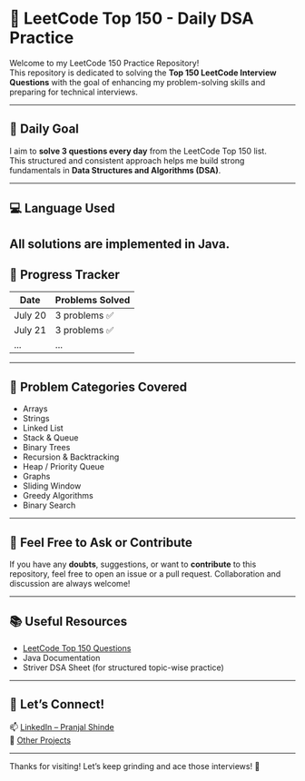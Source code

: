 # 🧠 LeetCode Top 150 - Daily DSA Practice

Welcome to my LeetCode 150 Practice Repository!  
This repository is dedicated to solving the **Top 150 LeetCode Interview Questions** with the goal of enhancing my problem-solving skills and preparing for technical interviews.

---

## 🎯 Daily Goal

I aim to **solve 3 questions every day** from the LeetCode Top 150 list.  
This structured and consistent approach helps me build strong fundamentals in **Data Structures and Algorithms (DSA)**.

---

## 💻 Language Used

All solutions are implemented in **Java**.
---

## 🚀 Progress Tracker

| Date       | Problems Solved     |
|------------|---------------------|
| July 20    | 3 problems ✅        |
| July 21    | 3 problems ✅        |
| ...        | ...                 |



---

## 📌 Problem Categories Covered

- Arrays
- Strings
- Linked List
- Stack & Queue
- Binary Trees
- Recursion & Backtracking
- Heap / Priority Queue
- Graphs
- Sliding Window
- Greedy Algorithms
- Binary Search

---

## 🙌 Feel Free to Ask or Contribute

If you have any **doubts**, suggestions, or want to **contribute** to this repository, feel free to open an issue or a pull request. Collaboration and discussion are always welcome!

---

## 📚 Useful Resources

- [LeetCode Top 150 Questions](https://leetcode.com/list/xxxyz/top-interview-150)
- Java Documentation
- Striver DSA Sheet (for structured topic-wise practice)

---

## 👋 Let’s Connect!

📫 [LinkedIn – Pranjal Shinde](https://www.linkedin.com/in/pranjallshinde)  
📁 [Other Projects](https://github.com/Pranjallshinde)

---

Thanks for visiting! Let’s keep grinding and ace those interviews! 💪
